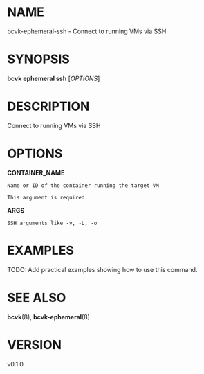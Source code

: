 # NAME

bcvk-ephemeral-ssh - Connect to running VMs via SSH

# SYNOPSIS

**bcvk ephemeral ssh** [*OPTIONS*]

# DESCRIPTION

Connect to running VMs via SSH

# OPTIONS

<!-- BEGIN GENERATED OPTIONS -->
**CONTAINER_NAME**

    Name or ID of the container running the target VM

    This argument is required.

**ARGS**

    SSH arguments like -v, -L, -o

<!-- END GENERATED OPTIONS -->

# EXAMPLES

TODO: Add practical examples showing how to use this command.

# SEE ALSO

**bcvk**(8), **bcvk-ephemeral**(8)

# VERSION

v0.1.0